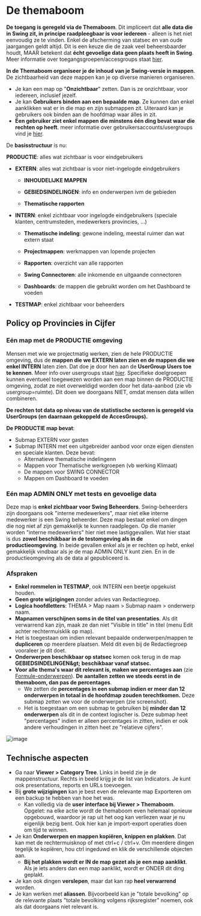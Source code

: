 # De themaboom

**De toegang is geregeld via de Themaboom**. Dit impliceert dat **alle data die in Swing zit, in principe raadpleegbaar is voor iedereen** - alleen is het niet eenvoudig ze te vinden. Enkel de afscherming van statsec en van oude jaargangen geldt altijd. Dit is een keuze die de zaak veel beheersbaarder houdt, MAAR betekent dat **écht gevoelige data geen plaats heeft in Swing**. Meer informatie over toegangsgroepen/accesgroups staat [hier](https://github.com/provinciesincijfers/JiveDocumentation/blob/master/05.%20Themaboom%20-%20Toegang%20beheren/Toegangs-%20en%20gebruikersgroepen.md).

**In de Themaboom organiseer je de inhoud van je Swing-versie in mappen**. De zichtbaarheid van deze mappen kan je op diverse manieren organiseren.

- Je kan een map op &quot;**Onzichtbaar**&quot; zetten. Dan is ze onzichtbaar, voor iedereen, inclusief jezelf.
- Je kan **Gebruikers binden aan een bepaalde map**. Ze kunnen dan enkel aanklikken wat er in die map en zijn submappen zit. Uiteraard kan je gebruikers ook binden aan de hoofdmap waar álles in zit.
- **Een gebruiker ziet enkel mappen die minstens één ding bevat waar die rechten op heeft**. meer informatie over gebruikersaccounts/usergroups vind je [hier](https://github.com/provinciesincijfers/JiveDocumentation/blob/master/05.%20Themaboom%20-%20Toegang%20beheren/Toegangs-%20en%20gebruikersgroepen.md).

De **basisstructuur** is nu:

**PRODUCTIE**: alles wat zichtbaar is voor eindgebruikers

- **EXTERN**: alles wat zichtbaar is voor niet-ingelogde eindgebruikers

  - **INHOUDELIJKE MAPPEN**

  - **GEBIEDSINDELINGEN**: info en onderwerpen ivm de gebieden

  - **Thematische rapporten**

- **INTERN**: enkel zichtbaar voor ingelogde eindgebruikers (speciale klanten, centrumsteden, medewerkers provincies, …)

  - **Thematische indeling**: gewone indeling, meestal ruimer dan wat extern staat

  - **Projectmappen**: werkmappen van lopende projecten

  - **Rapporten**: overzicht van alle rapporten

  - **Swing Connectoren**: alle inkomende en uitgaande connectoren

  - **Dashboards**: de mappen die gebruikt worden om het Dashboard te voeden

- **TESTMAP**: enkel zichtbaar voor beheerders


## Policy op Provincies in Cijfer

### Eén map met de PRODUCTIE omgeving

Mensen met wie we projectmatig werken, zien de hele PRODUCTIE omgeving, dus de **mappen die we EXTERN laten zien en de mappen die we enkel INTERN** laten zien. Dat doe je door hen aan de **UserGroup Users toe te kennen**. Meer info over usergroups staat [hier](https://github.com/provinciesincijfers/JiveDocumentation/blob/master/05.%20Themaboom%20-%20Toegang%20beheren/Gebruikersaccounts.md). Specifieke doelgroepen kunnen eventueel toegewezen worden aan een map binnen de PRODUCTIE omgeving, zodat ze niet overweldigd worden door het data-aanbod (zie vb usergroup=ruimte). Dit doen we doorgaans NIET, omdat mensen data willen combineren.

**De rechten tot data op niveau van de statistische sectoren is geregeld via UserGroups (en daarnaan gekoppeld de AccesGroups).**

**De PRODUCTIE map bevat**:

- Submap EXTERN voor gasten
- Submap INTERN met een uitgebreider aanbod voor onze eigen diensten en speciale klanten. Deze bevat:
  - Alternatieve thematische indelingenn
  - Mappen voor Thematische werkgroepen (vb werking Klimaat)
  - De mappen voor SWING CONNECTOR
  - Mappen om Dashboard te voeden

### Eén map ADMIN ONLY met tests en gevoelige data

Deze map is **enkel zichtbaar voor Swing Beheerders**. Swing-beheerders zijn doorgaans ook &quot;interne medewerkers&quot;, maar niet elke interne medewerker is een Swing beheerder.
 Deze map bestaat enkel om dingen die nog niet af zijn gemakkelijk te kunnen raadplegen. Op die manier worden &quot;interne medewerkers&quot; hier niet mee lastiggevallen.
 Wat hier staat is dus **zowel beschikbaar in de testomgeving als in de productieomgeving**. In beide gevallen enkel als je er rechten op hebt, enkel gemakkelijk vindbaar als je de map ADMIN ONLY kunt zien. En in de productieomgeving als de data al gepubliceerd is.

### Afspraken

- **Enkel rommelen in TESTMAP**, ook INTERN een beetje opgekuist houden.
- **Geen grote wijzigingen** zonder advies van Redactiegroep.
- **Logica hoofdletters**: THEMA > Map naam > Submap naam > onderwerp naam.
- **Mapnamen verschijnen soms in de titel van presentaties**. Als dit verwarrend kan zijn, maak ze dan niet &quot;Visible in title&quot; in titel (menu Edit achter rechtermuisklik op map).
- Het is toegestaan om indien relevant bepaalde onderwerpen/mappen te **dupliceren** op meerdere plaatsen. Meld dit even bij de Redactiegroep vooraleer je dit doet.
- **Onderwerpen beschikbaar op statsec** komen ook terug in de map **GEBIEDSINDELINGEN\&gt; beschikbaar vanaf statsec.**
- **Voor alle thema&#39;s waar dit relevant is, maken we percentages aan** (zie [Formule-onderwerpen](https://github.com/provinciesincijfers/JiveDocumentation/blob/master/04.%20Data%20inlezen/Formule-onderwerpen.md)). **De aantallen zetten we steeds eerst in de themaboom, dan pas de percentages**.
  - We zetten de **percentages in een submap indien er meer dan 12 onderwerpen in totaal in de hoofdmap zouden terechtkomen.** Deze submap zetten we voor de onderwerpen (zie screenshot).
  - Het is toegestaan om een submap te gebruiken bij **minder dan 12 onderwerpen** als dit in de context logischer is. Deze submap heet &quot;percentages&quot; indien er alleen percentages in zitten, indien er ook andere verhoudingen in zitten heet ze &quot;relatieve cijfers&quot;.

![image](https://user-images.githubusercontent.com/77432663/113412092-aca93280-93b7-11eb-84a4-141589ed23b9.png)


## Technische aspecten

- Ga naar **Viewer > Category Tree**. Links in beeld zie je de mappenstructuur. Rechts in beeld krijg je de list van Indicators. Je kunt ook presentations, reports en URLs toevoegen.
- Bij **grote wijzigingen** kan je best even de relevante map Exporteren om een backup te hebben van hoe het was.
  - Kan volledig via de **user interface bij Viewer > Themaboom**. Opgelet: na elke actie wordt de themaboom even helemaal opnieuw opgebouwd, waardoor je rap uit het oog kan verliezen waar je nu eigenlijk bezig bent. Ook hier kan je import-export operaties doen om tijd te winnen.
- Je kan **Onderwerpen en mappen kopiëren, knippen en plakken**. Dat kan met de rechtermuisknop of met ctrl+c / ctrl+v. Om meerdere dingen tegelijk te kopiëren, hou ctrl ingeduwd en klik de verschillende objecten aan.
  - **Bij het plakken wordt er IN de map gezet als je een map aanklikt**. Als je iets anders dan een map aanklikt, wordt er ONDER dit ding geplakt.
- Je kan ook dingen **verslepen**, maar dat kan rap **heel verwarrend** worden.
- Je kan werken met **aliassen**. Bijvoorbeeld kan je &quot;totale bevolking&quot; op de relevante plaats &quot;totale bevolking volgens rijksregister&quot; noemen, ook als dat doorgaans niet relevant is.
